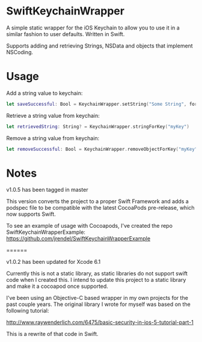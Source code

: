 SwiftKeychainWrapper
===============
A simple static wrapper for the iOS Keychain to allow you to use it in a similar fashion to user defaults. Written in Swift.

Supports adding and retrieving Strings, NSData and objects that implement NSCoding. 

Usage
=====

Add a string value to keychain:
```Swift
let saveSuccessful: Bool = KeychainWrapper.setString("Some String", forKey: "myKey")
```

Retrieve a string value from keychain:
```Swift
let retrievedString: String? = KeychainWrapper.stringForKey("myKey")
```

Remove a string value from keychain:
```Swift
let removeSuccessful: Bool = KeychainWrapper.removeObjectForKey("myKey")
```

Notes
======
v1.0.5 has been tagged in master

This version converts the project to a proper Swift Framework and adds a podspec file to be compatible with the latest CocoaPods pre-release, which now supports Swift. 

To see an example of usage with Cocoapods, I've created the repo SwiftKeychainWrapperExample: 
https://github.com/jrendel/SwiftKeychainWrapperExample

======

v1.0.2 has been updated for Xcode 6.1

Currently this is not a static library, as static libraries do not support swift code when I created this. I intend to update this project to a static library and make it a cocoapod once supported.

I've been using an Objective-C based wrapper in my own projects for the past couple years. The original library I wrote for myself was based on the following tutorial:

http://www.raywenderlich.com/6475/basic-security-in-ios-5-tutorial-part-1

This is a rewrite of that code in Swift.

